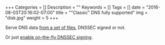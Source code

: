 +++
Categories = []
Description = ""
Keywords = []
Tags = []
date = "2016-08-03T20:16:02-07:00"
title = "\"Classic\" DNS fully supported"
img = "disk.jpg"
weight = 5
+++

Serve DNS data [from a set of
files](https://github.com/coredns/coredns/tree/master/middleware/file/README.md), DNSSEC signed
or not.

Or just
[enable on-the-fly DNSSEC
signing](https://github.com/coredns/coredns/tree/master/middleware/dnssec/README.md).
